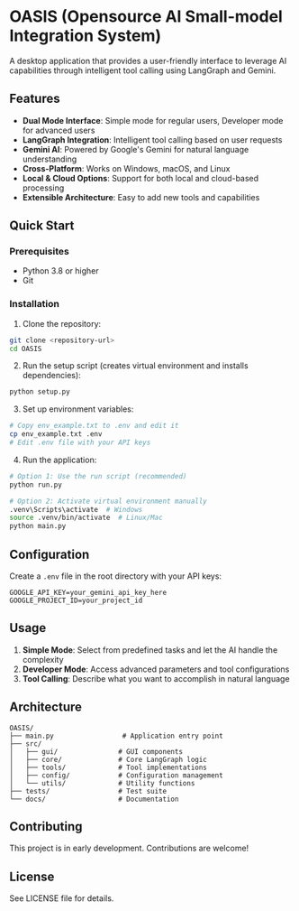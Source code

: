 # OASIS (Opensource AI Small-model Integration System)

A desktop application that provides a user-friendly interface to leverage AI capabilities through intelligent tool calling using LangGraph and Gemini.

## Features

- **Dual Mode Interface**: Simple mode for regular users, Developer mode for advanced users
- **LangGraph Integration**: Intelligent tool calling based on user requests
- **Gemini AI**: Powered by Google's Gemini for natural language understanding
- **Cross-Platform**: Works on Windows, macOS, and Linux
- **Local & Cloud Options**: Support for both local and cloud-based processing
- **Extensible Architecture**: Easy to add new tools and capabilities

## Quick Start

### Prerequisites

- Python 3.8 or higher
- Git

### Installation

1. Clone the repository:
```bash
git clone <repository-url>
cd OASIS
```

2. Run the setup script (creates virtual environment and installs dependencies):
```bash
python setup.py
```

3. Set up environment variables:
```bash
# Copy env_example.txt to .env and edit it
cp env_example.txt .env
# Edit .env file with your API keys
```

4. Run the application:
```bash
# Option 1: Use the run script (recommended)
python run.py

# Option 2: Activate virtual environment manually
.venv\Scripts\activate  # Windows
source .venv/bin/activate  # Linux/Mac
python main.py
```

## Configuration

Create a `.env` file in the root directory with your API keys:

```
GOOGLE_API_KEY=your_gemini_api_key_here
GOOGLE_PROJECT_ID=your_project_id
```

## Usage

1. **Simple Mode**: Select from predefined tasks and let the AI handle the complexity
2. **Developer Mode**: Access advanced parameters and tool configurations
3. **Tool Calling**: Describe what you want to accomplish in natural language

## Architecture

```
OASIS/
├── main.py                 # Application entry point
├── src/
│   ├── gui/               # GUI components
│   ├── core/              # Core LangGraph logic
│   ├── tools/             # Tool implementations
│   ├── config/            # Configuration management
│   └── utils/             # Utility functions
├── tests/                 # Test suite
└── docs/                  # Documentation
```

## Contributing

This project is in early development. Contributions are welcome!

## License

See LICENSE file for details. 